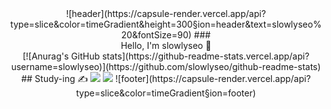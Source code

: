 <div align="center">
![header](https://capsule-render.vercel.app/api?type=slice&color=timeGradient&height=300&section=header&text=slowlyseo%20&fontSize=90)
### <center> Hello, I'm slowlyseo 👋 </center>
[![Anurag's GitHub stats](https://github-readme-stats.vercel.app/api?username=slowlyseo)](https://github.com/slowlyseo/github-readme-stats)
## Study-ing ✍
<img src="https://img.shields.io/badge/PHP-777BB4?style=flat-square&logo=PHP&logoColor=000000"/> <img src="https://img.shields.io/badge/JavaScript-F7DF1E?style=flat-square&logo=JavaScript&logoColor=000000"/>
![footer](https://capsule-render.vercel.app/api?type=slice&color=timeGradient&section=footer)
</div>
